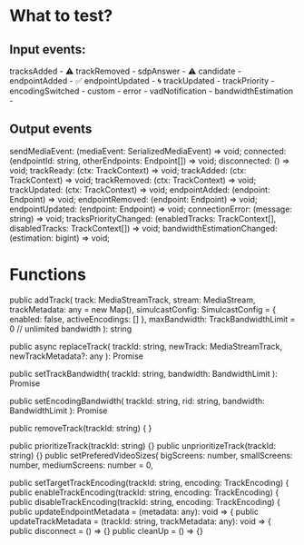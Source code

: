 # What to test?

## Input events:

tracksAdded - ⚠️
trackRemoved - 
sdpAnswer - ⚠️
candidate -
endpointAdded - ✅
endpointUpdated - 🌀
trackUpdated -
trackPriority -
encodingSwitched -
custom -
error -
vadNotification -
bandwidthEstimation -

## Output events

sendMediaEvent: (mediaEvent: SerializedMediaEvent) => void;
connected: (endpointId: string, otherEndpoints: Endpoint[]) => void;
disconnected: () => void;
trackReady: (ctx: TrackContext) => void;
trackAdded: (ctx: TrackContext) => void;
trackRemoved: (ctx: TrackContext) => void;
trackUpdated: (ctx: TrackContext) => void;
endpointAdded: (endpoint: Endpoint) => void;
endpointRemoved: (endpoint: Endpoint) => void;
endpointUpdated: (endpoint: Endpoint) => void;
connectionError: (message: string) => void;
tracksPriorityChanged: (enabledTracks: TrackContext[], disabledTracks: TrackContext[]) => void;
bandwidthEstimationChanged: (estimation: bigint) => void;

# Functions

public addTrack(
track: MediaStreamTrack,
stream: MediaStream,
trackMetadata: any = new Map(),
simulcastConfig: SimulcastConfig = { enabled: false, activeEncodings: [] },
maxBandwidth: TrackBandwidthLimit = 0 // unlimited bandwidth
): string

public async replaceTrack(
trackId: string,
newTrack: MediaStreamTrack,
newTrackMetadata?: any
): Promise<boolean>

public setTrackBandwidth(
trackId: string,
bandwidth: BandwidthLimit
): Promise<boolean>

public setEncodingBandwidth(
trackId: string,
rid: string,
bandwidth: BandwidthLimit
): Promise<boolean>

public removeTrack(trackId: string) {
}

public prioritizeTrack(trackId: string) {}
public unprioritizeTrack(trackId: string) {}
public setPreferedVideoSizes(
bigScreens: number,
smallScreens: number,
mediumScreens: number = 0,

public setTargetTrackEncoding(trackId: string, encoding: TrackEncoding) {
public enableTrackEncoding(trackId: string, encoding: TrackEncoding) {
public disableTrackEncoding(trackId: string, encoding: TrackEncoding) {
public updateEndpointMetadata = (metadata: any): void => {
public updateTrackMetadata = (trackId: string, trackMetadata: any): void => {
public disconnect = () => {}
public cleanUp = () => {}
